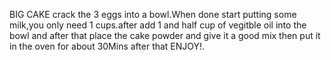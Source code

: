 BIG  CAKE
crack the 3 eggs into a bowl.When done start putting some milk,you only need 1 cups.after add 1 and half cup of vegitble oil into the bowl and after that place the cake powder and give it a good mix then put it in the oven for about 30Mins after that ENJOY!.